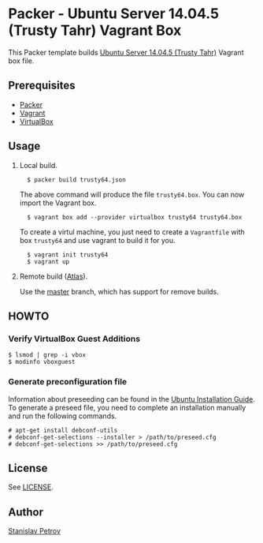 # Packer - Ubuntu Server 14.04.5 (Trusty Tahr) Vagrant Box


This Packer template builds [Ubuntu Server 14.04.5 (Trusty Tahr)](https://wiki.ubuntu.com/TrustyTahr/ReleaseNotes)
Vagrant box file.


## Prerequisites

 * [Packer](http://www.packer.io/)
 * [Vagrant](http://vagrantup.com/)
 * [VirtualBox](https://www.virtualbox.org/)

## Usage

1. Local build.

         $ packer build trusty64.json

   The above command will produce the file `trusty64.box`. You can now import
   the Vagrant box.

         $ vagrant box add --provider virtualbox trusty64 trusty64.box

   To create a virtul machine, you just need to create a `Vagrantfile` with box
   `trusty64` and use vagrant to build it for you.

         $ vagrant init trusty64
         $ vagrant up


2. Remote build ([Atlas](https://atlas.hashicorp.com/)).

   Use the [master](https://github.com/sepetrov/trusty64/tree/master) branch,
   which has support for remove builds.


## HOWTO

### Verify VirtualBox Guest Additions

    $ lsmod | grep -i vbox
    $ modinfo vboxguest

### Generate preconfiguration file

Information about preseeding can be found in the [Ubuntu Installation Guide](https://help.ubuntu.com/lts/installation-guide/armhf/apb.html).
To generate a preseed file, you need to complete an installation manually and
run the following commands.

    # apt-get install debconf-utils
    # debconf-get-selections --installer > /path/to/preseed.cfg
    # debconf-get-selections >> /path/to/preseed.cfg

## License

See [LICENSE](LICENSE).

## Author

[Stanislav Petrov](https://github.com/sepetrov)
